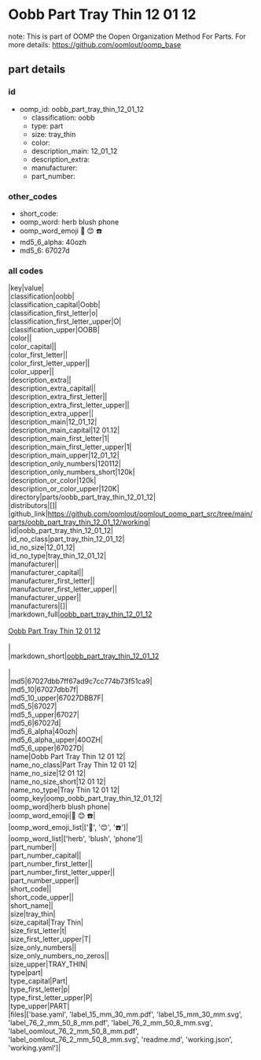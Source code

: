 # Oobb Part Tray Thin 12 01 12  

note: This is part of OOMP the Oopen Organization Method For Parts. For more details: https://github.com/oomlout/oomp_base

##  part details





### id
* oomp_id: oobb_part_tray_thin_12_01_12
  * classification: oobb
  * type: part
  * size: tray_thin
  * color: 
  * description_main: 12_01_12
  * description_extra: 
  * manufacturer: 
  * part_number: 

### other_codes
* short_code: 
* oomp_word: herb blush phone
* oomp_word_emoji :herb: :blush: :phone:
* md5_6_alpha: 40ozh
* md5_6: 67027d

### all codes 
|key|value|  
|classification|oobb|  
|classification_capital|Oobb|  
|classification_first_letter|o|  
|classification_first_letter_upper|O|  
|classification_upper|OOBB|  
|color||  
|color_capital||  
|color_first_letter||  
|color_first_letter_upper||  
|color_upper||  
|description_extra||  
|description_extra_capital||  
|description_extra_first_letter||  
|description_extra_first_letter_upper||  
|description_extra_upper||  
|description_main|12_01_12|  
|description_main_capital|12 01.12|  
|description_main_first_letter|1|  
|description_main_first_letter_upper|1|  
|description_main_upper|12_01_12|  
|description_only_numbers|120112|  
|description_only_numbers_short|120k|  
|description_or_color|120k|  
|description_or_color_upper|120K|  
|directory|parts/oobb_part_tray_thin_12_01_12|  
|distributors|[]|  
|github_link|https://github.com/oomlout/oomlout_oomp_part_src/tree/main/parts/oobb_part_tray_thin_12_01_12/working|  
|id|oobb_part_tray_thin_12_01_12|  
|id_no_class|part_tray_thin_12_01_12|  
|id_no_size|12_01_12|  
|id_no_type|tray_thin_12_01_12|  
|manufacturer||  
|manufacturer_capital||  
|manufacturer_first_letter||  
|manufacturer_first_letter_upper||  
|manufacturer_upper||  
|manufacturers|[]|  
|markdown_full|[oobb_part_tray_thin_12_01_12](https://github.com/oomlout/oomlout_oomp_part_src/tree/main/parts/oobb_part_tray_thin_12_01_12/working)<br>[](https://github.com/oomlout/oomlout_oomp_part_src/tree/main/parts/oobb_part_tray_thin_12_01_12/working)<br>[Oobb Part Tray Thin 12 01 12](https://github.com/oomlout/oomlout_oomp_part_src/tree/main/parts/oobb_part_tray_thin_12_01_12/working)<br><br>|  
|markdown_short|[oobb_part_tray_thin_12_01_12](https://github.com/oomlout/oomlout_oomp_part_src/tree/main/parts/oobb_part_tray_thin_12_01_12/working)<br><br>|  
|md5|67027dbb7ff67ad9c7cc774b73f51ca9|  
|md5_10|67027dbb7f|  
|md5_10_upper|67027DBB7F|  
|md5_5|67027|  
|md5_5_upper|67027|  
|md5_6|67027d|  
|md5_6_alpha|40ozh|  
|md5_6_alpha_upper|40OZH|  
|md5_6_upper|67027D|  
|name|Oobb Part Tray Thin 12 01 12|  
|name_no_class|Part Tray Thin 12 01 12|  
|name_no_size|12 01 12|  
|name_no_size_short|12 01 12|  
|name_no_type|Tray Thin 12 01 12|  
|oomp_key|oomp_oobb_part_tray_thin_12_01_12|  
|oomp_word|herb blush phone|  
|oomp_word_emoji|:herb: :blush: :phone:|  
|oomp_word_emoji_list|[':herb:', ':blush:', ':phone:']|  
|oomp_word_list|['herb', 'blush', 'phone']|  
|part_number||  
|part_number_capital||  
|part_number_first_letter||  
|part_number_first_letter_upper||  
|part_number_upper||  
|short_code||  
|short_code_upper||  
|short_name||  
|size|tray_thin|  
|size_capital|Tray Thin|  
|size_first_letter|t|  
|size_first_letter_upper|T|  
|size_only_numbers||  
|size_only_numbers_no_zeros||  
|size_upper|TRAY_THIN|  
|type|part|  
|type_capital|Part|  
|type_first_letter|p|  
|type_first_letter_upper|P|  
|type_upper|PART|  
|files|['base.yaml', 'label_15_mm_30_mm.pdf', 'label_15_mm_30_mm.svg', 'label_76_2_mm_50_8_mm.pdf', 'label_76_2_mm_50_8_mm.svg', 'label_oomlout_76_2_mm_50_8_mm.pdf', 'label_oomlout_76_2_mm_50_8_mm.svg', 'readme.md', 'working.json', 'working.yaml']|  
